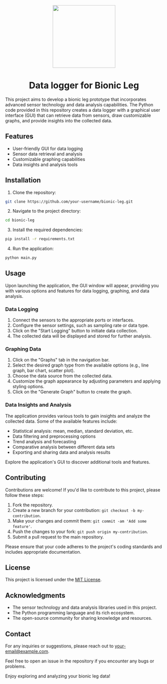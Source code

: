 <div id="header" align="center">
  <img src="https://cdn.thenewstack.io/media/2020/11/81886a12-open-source-leg-university-michigan-2.jpg" width="200"/>
</div>

<h1 align="center">Data logger for Bionic Leg</h1>

This project aims to develop a bionic leg prototype that incorporates advanced sensor technology and data analysis capabilities. The Python code provided in this repository creates a data logger with a graphical user interface (GUI) that can retrieve data from sensors, draw customizable graphs, and provide insights into the collected data.

## Features

- User-friendly GUI for data logging
- Sensor data retrieval and analysis
- Customizable graphing capabilities
- Data insights and analysis tools

## Installation

1. Clone the repository:

```bash
git clone https://github.com/your-username/bionic-leg.git
```

2. Navigate to the project directory:

```bash
cd bionic-leg
```

3. Install the required dependencies:

```bash
pip install -r requirements.txt
```

4. Run the application:

```bash
python main.py
```

## Usage

Upon launching the application, the GUI window will appear, providing you with various options and features for data logging, graphing, and data analysis.

### Data Logging

1. Connect the sensors to the appropriate ports or interfaces.
2. Configure the sensor settings, such as sampling rate or data type.
3. Click on the "Start Logging" button to initiate data collection.
4. The collected data will be displayed and stored for further analysis.

### Graphing Data

1. Click on the "Graphs" tab in the navigation bar.
2. Select the desired graph type from the available options (e.g., line graph, bar chart, scatter plot).
3. Choose the data source from the collected data.
4. Customize the graph appearance by adjusting parameters and applying styling options.
5. Click on the "Generate Graph" button to create the graph.

### Data Insights and Analysis

The application provides various tools to gain insights and analyze the collected data. Some of the available features include:

- Statistical analysis: mean, median, standard deviation, etc.
- Data filtering and preprocessing options
- Trend analysis and forecasting
- Comparative analysis between different data sets
- Exporting and sharing data and analysis results

Explore the application's GUI to discover additional tools and features.

## Contributing

Contributions are welcome! If you'd like to contribute to this project, please follow these steps:

1. Fork the repository.
2. Create a new branch for your contribution: `git checkout -b my-contribution`.
3. Make your changes and commit them: `git commit -am 'Add some feature'`.
4. Push the changes to your fork: `git push origin my-contribution`.
5. Submit a pull request to the main repository.

Please ensure that your code adheres to the project's coding standards and includes appropriate documentation.

## License

This project is licensed under the [MIT License](LICENSE).

## Acknowledgments

- The sensor technology and data analysis libraries used in this project.
- The Python programming language and its rich ecosystem.
- The open-source community for sharing knowledge and resources.

## Contact

For any inquiries or suggestions, please reach out to [your-email@example.com](mailto:your-email@example.com).

Feel free to open an issue in the repository if you encounter any bugs or problems.

Enjoy exploring and analyzing your bionic leg data!
